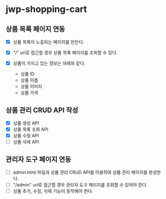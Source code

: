 # jwp-shopping-cart
## 상품 목록 페이지 연동
- [x] 상품 목록이 노출되는 페이지를 만든다.
- [x] "/" url로 접근할 경우 상품 목록 페이지를 조회할 수 있다.

- [x] 상품이 가지고 있는 정보는 아래와 같다.
  - 상품 ID
  - 상품 이름
  - 상품 이미지
  - 상품 가격

## 상품 관리 CRUD API 작성
- [x] 상품 생성 API
- [x] 상폼 목록 조회 API
- [x] 상품 수정 API
- [ ] 상품 삭제 API

## 관리자 도구 페이지 연동
- [ ] admin.html 파일과 상품 관리 CRUD API를 이용하여 상품 관리 페이지를 완성한다.
- [ ] "/admin" url로 접근할 경우 관리자 도구 페이지를 조회할 수 있어야 한다.
- [ ] 상품 추가, 수정, 삭제 기능이 동작해야 한다.
